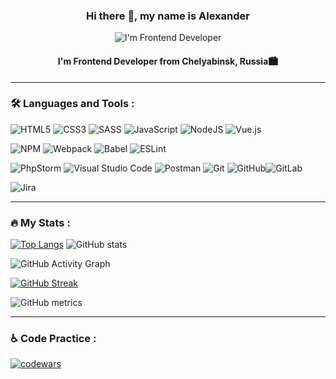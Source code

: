 <div id="container" align="center">

### Hi there 👋, my name is Alexander
![I'm Frontend Developer](https://media.giphy.com/media/qgQUggAC3Pfv687qPC/giphy.gif)
#### I'm Frontend Developer from Chelyabinsk, Russia🏙️

</div>

---
### :hammer_and_wrench: Languages and Tools :
![HTML5](https://img.shields.io/badge/html5-%23E34F26.svg?style=for-the-badge&logo=html5&logoColor=white) ![CSS3](https://img.shields.io/badge/css3-%231572B6.svg?style=for-the-badge&logo=css3&logoColor=white) 	![SASS](https://img.shields.io/badge/SASS-hotpink.svg?style=for-the-badge&logo=SASS&logoColor=white) ![JavaScript](https://img.shields.io/badge/javascript-%23323330.svg?style=for-the-badge&logo=javascript&logoColor=%23F7DF1E) ![NodeJS](https://img.shields.io/badge/node.js-6DA55F?style=for-the-badge&logo=node.js&logoColor=white) ![Vue.js](https://img.shields.io/badge/vuejs-%2335495e.svg?style=for-the-badge&logo=vuedotjs&logoColor=%234FC08D) 

![NPM](https://img.shields.io/badge/NPM-%23000000.svg?style=for-the-badge&logo=npm&logoColor=white) ![Webpack](https://img.shields.io/badge/webpack-%238DD6F9.svg?style=for-the-badge&logo=webpack&logoColor=black)	![Babel](https://img.shields.io/badge/Babel-F9DC3e?style=for-the-badge&logo=babel&logoColor=black) ![ESLint](https://img.shields.io/badge/ESLint-4B3263?style=for-the-badge&logo=eslint&logoColor=white)

![PhpStorm](https://img.shields.io/badge/phpstorm-143?style=for-the-badge&logo=phpstorm&logoColor=black&color=black&labelColor=darkorchid) ![Visual Studio Code](https://img.shields.io/badge/Visual%20Studio%20Code-0078d7.svg?style=for-the-badge&logo=visual-studio-code&logoColor=white) ![Postman](https://img.shields.io/badge/Postman-FF6C37?style=for-the-badge&logo=postman&logoColor=white) ![Git](https://img.shields.io/badge/git-%23F05033.svg?style=for-the-badge&logo=git&logoColor=white) ![GitHub](https://img.shields.io/badge/github-%23121011.svg?style=for-the-badge&logo=github&logoColor=white)![GitLab](https://img.shields.io/badge/gitlab-%23181717.svg?style=for-the-badge&logo=gitlab&logoColor=white)

![Jira](https://img.shields.io/badge/jira-%230A0FFF.svg?style=for-the-badge&logo=jira&logoColor=white)

---
### :fire: My Stats :

[![Top Langs](https://github-readme-stats.vercel.app/api/top-langs/?username=VarleyElectra&theme=tokyonight)](https://github.com/anuraghazra/github-readme-stats) ![GitHub stats](https://github-readme-stats.vercel.app/api?username=VarleyElectra&show_icons=true&count_private=true&theme=tokyonight)  

![GitHub Activity Graph](https://activity-graph.herokuapp.com/graph?username=VarleyElectra&theme=tokyo-night)  

[![GitHub Streak](https://streak-stats.demolab.com?user=VarleyElectra&theme=tokyonight&hide_border=true&border_radius=5&date_format=j%20M%5B%20Y%5D)](https://git.io/streak-stats)

![GitHub metrics](https://metrics.lecoq.io/VarleyElectra)  

---
### :wheelchair: Code Practice :
[![codewars](https://www.codewars.com/users/VarleyElectra/badges/large)](https://www.codewars.com/users/VarleyElectra)

